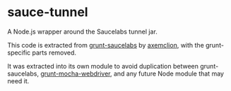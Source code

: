 sauce-tunnel
============

A Node.js wrapper around the Saucelabs tunnel jar. 

This code is extracted from [grunt-saucelabs](https://github.com/axemclion/grunt-saucelabs) by [axemclion](https://github.com/axemclion), with the grunt-specific parts removed. 

It was extracted into its own module to avoid duplication between grunt-saucelabs, [grunt-mocha-webdriver](https://github.com/grunt-mocha-webdriver), and any future Node module that may need it.
